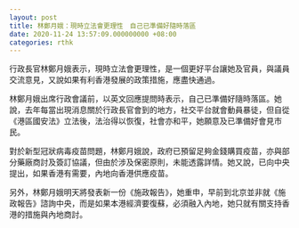```yaml
---
layout: post
title: 林鄭月娥：現時立法會更理性　自己已準備好隨時落區
date: 2020-11-24 13:57:09.000000000 +08:00
categories: rthk
---
```


行政長官林鄭月娥表示，現時立法會更理性，是一個更好平台讓她及官員，與議員交流意見，又說如果有利香港發展的政策措施，應盡快通過。

林鄭月娥出席行政會議前，以英文回應提問時表示，自己已準備好隨時落區。她說，去年每當出現消息關於行政長官會到的地方，社交平台就會動員暴徒，但自從《港區國安法》立法後，法治得以恢復，社會亦和平，她願意及已準備好會見市民。

對於新型冠狀病毒疫苗問題，林鄭月娥說，政府已預留足夠金錢購買疫苗，亦與部分藥廠商討及簽訂協議，但由於涉及保密原則，未能透露詳情。她又說，已向中央提出，如果香港有需要，內地向香港供應疫苗。

另外，林鄭月娥明天將發表新一份《施政報告》，她重申，早前到北京並非就《施政報告》諮詢中央，而是如果本港經濟要復蘇，必須融入內地，她只就有關支持香港的措施與內地商討。
